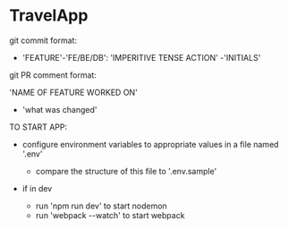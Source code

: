 # TravelApp

git commit format: 

- 'FEATURE'-'FE/BE/DB': 'IMPERITIVE TENSE ACTION' -'INITIALS'

git PR comment format:

'NAME OF FEATURE WORKED ON'
- 'what was changed'

TO START APP:
- configure environment variables to appropriate values in a file named '.env'
  - compare the structure of this file to '.env.sample'


- if in dev
  - run 'npm run dev' to start nodemon
  - run 'webpack --watch' to start webpack